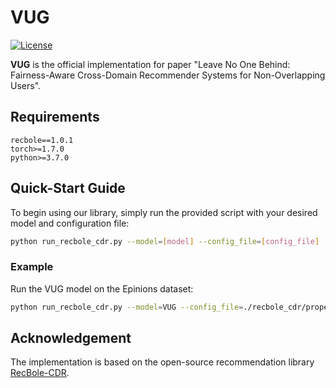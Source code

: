 

# VUG

[![License](https://img.shields.io/badge/License-MIT-blue.svg)](./LICENSE)



**VUG** is the official implementation for paper "Leave No One Behind: Fairness-Aware Cross-Domain Recommender Systems for Non-Overlapping Users".


## Requirements

```
recbole==1.0.1
torch>=1.7.0
python>=3.7.0
```

## Quick-Start Guide

To begin using our library, simply run the provided script with your desired model and configuration file:

```bash
python run_recbole_cdr.py --model=[model] --config_file=[config_file]
```

### Example

Run the VUG model on the Epinions dataset:

```bash
python run_recbole_cdr.py --model=VUG --config_file=./recbole_cdr/properties/dataset/Epinions.yaml
```

## Acknowledgement

The implementation is based on the open-source recommendation library [RecBole-CDR](https://github.com/RUCAIBox/RecBole-CDR). 
